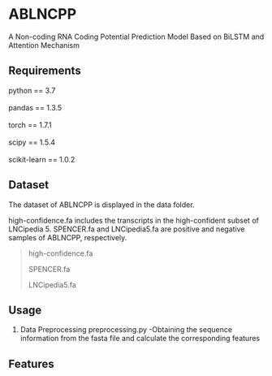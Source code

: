 # ABLNCPP
A Non-coding RNA Coding Potential Prediction Model Based on BiLSTM and Attention Mechanism
## Requirements
python == 3.7 <br> <br>
pandas == 1.3.5 <br> <br>
torch == 1.7.1 <br> <br>
scipy == 1.5.4 <br> <br>
scikit-learn == 1.0.2
## Dataset
The dataset of ABLNCPP is displayed in the data folder. 

high-confidence.fa includes the transcripts in the high-confident subset of LNCipedia 5. SPENCER.fa and LNCipedia5.fa are positive and negative samples of ABLNCPP, respectively.

>high-confidence.fa
>
>SPENCER.fa
>
>LNCipedia5.fa
## Usage
1. Data Preprocessing
preprocessing.py    -Obtaining the sequence information from the fasta file and calculate the corresponding features
## Features
